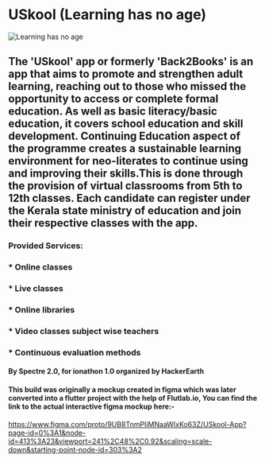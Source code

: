 # USkool (Learning has no age)

![Learning has no age](https://user-images.githubusercontent.com/85440373/160921533-61b5453e-b15f-4683-a0fd-249335c4e83f.png)


## The 'USkool' app or formerly 'Back2Books' is an app that aims to promote and strengthen adult learning, reaching out to those who missed the opportunity to access or complete formal education. As well as basic literacy/basic education, it covers school education and skill development. Continuing Education aspect of the programme creates a sustainable learning environment for neo-literates to continue using and improving their skills.This is done through the provision of virtual classrooms from 5th to 12th classes. Each candidate can register under the Kerala state ministry of education and join their respective classes with the app.

### Provided Services:

### * Online classes
### * Live classes
### * Online libraries
### * Video classes subject wise teachers
### * Continuous evaluation methods

#### By Spectre 2.0, for ionathon 1.0 organized by HackerEarth

#### This build was originally a mockup created in figma which was later converted into a flutter project with the help of Flutlab.io, You can find the link to the actual interactive figma mockup here:- 
https://www.figma.com/proto/9UB8TnmPIiMNaaWlxKo63Z/USkool-App?page-id=0%3A1&node-id=413%3A23&viewport=241%2C48%2C0.92&scaling=scale-down&starting-point-node-id=303%3A2
